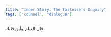```yaml
---
title: "Inner Story: The Tortoise's Inquiry"
tags: ['counsel', "dialogue"]
---
```


 قال الغيلم وأين قلبك
